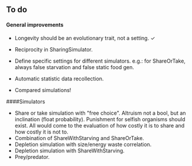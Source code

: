 ## To do

#### General improvements

- Longevity should be an evolutionary trait, not a setting. ✓
- Reciprocity in SharingSimulator.
- Define specific settings for different simulators. e.g.: for ShareOrTake, always false starvation and false static
food gen.
  
- Automatic statistic data recollection.
- Compared simulations!

####Simulators
  
- Share or take simulation with "free choice". Altruism not a bool, but an inclination (float probability).
  Punishment for selfish organisms should exist. All would come to the evaluation of how costly it is to share
  and how costly it is not to.
- Combination of ShareWithStarving and ShareOrTake.
- Depletion simulation with size/energy waste correlation.
- Depletion simulation with ShareWithStarving.
- Prey/predator. 